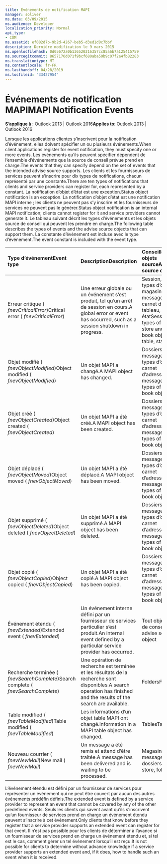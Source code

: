 ```yaml
---
title: Événements de notification MAPI
manager: soliver
ms.date: 03/09/2015
ms.audience: Developer
localization_priority: Normal
api_type:
- COM
ms.assetid: ef082d7b-9b2d-4267-beb5-d3ed1d9c7bbf
description: Dernière modification le 9 mars 2015
ms.openlocfilehash: 0d05672a0b136520216357cc85a6b7a125415759
ms.sourcegitcommit: 8657170d071f9bcf680aba50b9c07f2a4fb82283
ms.translationtype: MT
ms.contentlocale: fr-FR
ms.lasthandoff: 04/28/2019
ms.locfileid: "33427954"
---
```

# <a name="mapi-notification-events"></a><span data-ttu-id="45af7-103">Événements de notification MAPI</span><span class="sxs-lookup"><span data-stu-id="45af7-103">MAPI Notification Events</span></span>

  
  
<span data-ttu-id="45af7-104">**S’applique à** : Outlook 2013 | Outlook 2016</span><span class="sxs-lookup"><span data-stu-id="45af7-104">**Applies to**: Outlook 2013 | Outlook 2016</span></span> 
  
<span data-ttu-id="45af7-105">Lorsque les applications clientes s’inscrivent pour la notification d’événement, elles doivent spécifier un ou plusieurs événements.</span><span class="sxs-lookup"><span data-stu-id="45af7-105">When client applications register for event notification, they must specify one or more events.</span></span> <span data-ttu-id="45af7-106">Les événements qu’ils peuvent spécifier dépendent de l’ensemble d’événements que la source de conseil prévue prend en charge.</span><span class="sxs-lookup"><span data-stu-id="45af7-106">The events that they can specify depend on the set of events that the intended advise source supports.</span></span> <span data-ttu-id="45af7-107">Les clients et les fournisseurs de services peuvent s’inscrire pour dix types de notifications, chacun représenté par une constante.</span><span class="sxs-lookup"><span data-stu-id="45af7-107">There are ten types of notifications that clients and service providers can register for, each represented by a constant.</span></span> <span data-ttu-id="45af7-108">La notification d’objet d’état est une exception.</span><span class="sxs-lookup"><span data-stu-id="45af7-108">Status object notification is an exception.</span></span> <span data-ttu-id="45af7-109">La notification d’objet d’état est une notification MAPI interne ; les clients ne peuvent pas s’y inscrire et les fournisseurs de services ne peuvent pas le générer.</span><span class="sxs-lookup"><span data-stu-id="45af7-109">Status object notification is an internal MAPI notification; clients cannot register for it and service providers cannot generate it.</span></span> <span data-ttu-id="45af7-110">Le tableau suivant décrit les types d’événements et les objets source de conseil qui peuvent les prendre en charge.</span><span class="sxs-lookup"><span data-stu-id="45af7-110">The following table describes the types of events and the advise source objects that can support them.</span></span> <span data-ttu-id="45af7-111">La constante d’événement est incluse avec le type d’événement.</span><span class="sxs-lookup"><span data-stu-id="45af7-111">The event constant is included with the event type.</span></span>
  
|<span data-ttu-id="45af7-112">**Type d’événement**</span><span class="sxs-lookup"><span data-stu-id="45af7-112">**Event type**</span></span>|<span data-ttu-id="45af7-113">**Description**</span><span class="sxs-lookup"><span data-stu-id="45af7-113">**Description**</span></span>|<span data-ttu-id="45af7-114">**Conseiller les objets source**</span><span class="sxs-lookup"><span data-stu-id="45af7-114">**Advise source objects**</span></span>|
|:-----|:-----|:-----|
|<span data-ttu-id="45af7-115">Erreur critique ( _fnevCriticalError_)</span><span class="sxs-lookup"><span data-stu-id="45af7-115">Critical error ( _fnevCriticalError_)</span></span>  <br/> |<span data-ttu-id="45af7-116">Une erreur globale ou un événement s’est produit, tel qu’un arrêt de session en cours.</span><span class="sxs-lookup"><span data-stu-id="45af7-116">A global error or event has occurred, such as a session shutdown in progress.</span></span>  <br/> |<span data-ttu-id="45af7-117">Session, tous les types d’objets de magasin de messages et de carnet d’adresses, tableau, état</span><span class="sxs-lookup"><span data-stu-id="45af7-117">Session, all types of message store and address book objects, table, status</span></span>  <br/> |
|<span data-ttu-id="45af7-118">Objet modifié ( _fnevObjectModified_)</span><span class="sxs-lookup"><span data-stu-id="45af7-118">Object modified ( _fnevObjectModified_)</span></span>  <br/> |<span data-ttu-id="45af7-119">Un objet MAPI a changé.</span><span class="sxs-lookup"><span data-stu-id="45af7-119">A MAPI object has changed.</span></span>  <br/> |<span data-ttu-id="45af7-120">Dossiers, messages, tous types d’objets de carnet d’adresses</span><span class="sxs-lookup"><span data-stu-id="45af7-120">Folders, messages, all types of address book objects</span></span>  <br/> |
|<span data-ttu-id="45af7-121">Objet créé ( _fnevObjectCreated_)</span><span class="sxs-lookup"><span data-stu-id="45af7-121">Object created ( _fnevObjectCreated_)</span></span>  <br/> |<span data-ttu-id="45af7-122">Un objet MAPI a été créé.</span><span class="sxs-lookup"><span data-stu-id="45af7-122">A MAPI object has been created.</span></span>  <br/> |<span data-ttu-id="45af7-123">Dossiers, messages, tous types d’objets de carnet d’adresses</span><span class="sxs-lookup"><span data-stu-id="45af7-123">Folders, messages, all types of address book objects</span></span>  <br/> |
|<span data-ttu-id="45af7-124">Objet déplacé ( _fnevObjectMoved_)</span><span class="sxs-lookup"><span data-stu-id="45af7-124">Object moved ( _fnevObjectMoved_)</span></span>  <br/> |<span data-ttu-id="45af7-125">Un objet MAPI a été déplacé.</span><span class="sxs-lookup"><span data-stu-id="45af7-125">A MAPI object has been moved.</span></span>  <br/> |<span data-ttu-id="45af7-126">Dossiers, messages, tous types d’objets de carnet d’adresses</span><span class="sxs-lookup"><span data-stu-id="45af7-126">Folders, messages, all types of address book objects</span></span>  <br/> |
|<span data-ttu-id="45af7-127">Objet supprimé ( _fnevObjectDeleted_)</span><span class="sxs-lookup"><span data-stu-id="45af7-127">Object deleted ( _fnevObjectDeleted_)</span></span>  <br/> |<span data-ttu-id="45af7-128">Un objet MAPI a été supprimé.</span><span class="sxs-lookup"><span data-stu-id="45af7-128">A MAPI object has been deleted.</span></span>  <br/> |<span data-ttu-id="45af7-129">Dossiers, messages, tous types d’objets de carnet d’adresses</span><span class="sxs-lookup"><span data-stu-id="45af7-129">Folders, messages, all types of address book objects</span></span>  <br/> |
|<span data-ttu-id="45af7-130">Objet copié ( _fnevObjectCopied_)</span><span class="sxs-lookup"><span data-stu-id="45af7-130">Object copied ( _fnevObjectCopied_)</span></span>  <br/> |<span data-ttu-id="45af7-131">Un objet MAPI a été copié.</span><span class="sxs-lookup"><span data-stu-id="45af7-131">A MAPI object has been copied.</span></span>  <br/> |<span data-ttu-id="45af7-132">Dossiers, messages, tous types d’objets de carnet d’adresses</span><span class="sxs-lookup"><span data-stu-id="45af7-132">Folders, messages, all types of address book objects</span></span>  <br/> |
|<span data-ttu-id="45af7-133">Événement étendu ( _fnevExtended_)</span><span class="sxs-lookup"><span data-stu-id="45af7-133">Extended event ( _fnevExtended_)</span></span>  <br/> |<span data-ttu-id="45af7-134">Un événement interne défini par un fournisseur de services particulier s’est produit.</span><span class="sxs-lookup"><span data-stu-id="45af7-134">An internal event defined by a particular service provider has occurred.</span></span>  <br/> |<span data-ttu-id="45af7-135">Tout objet source de conseil</span><span class="sxs-lookup"><span data-stu-id="45af7-135">Any advise source object</span></span>  <br/> |
|<span data-ttu-id="45af7-136">Recherche terminée ( _fnevSearchComplete_)</span><span class="sxs-lookup"><span data-stu-id="45af7-136">Search complete ( _fnevSearchComplete_)</span></span>  <br/> |<span data-ttu-id="45af7-137">Une opération de recherche est terminée et les résultats de la recherche sont disponibles.</span><span class="sxs-lookup"><span data-stu-id="45af7-137">A search operation has finished and the results of the search are available.</span></span>  <br/> |<span data-ttu-id="45af7-138">Folders</span><span class="sxs-lookup"><span data-stu-id="45af7-138">Folders</span></span>  <br/> |
|<span data-ttu-id="45af7-139">Table modified ( _fnevTableModified_)</span><span class="sxs-lookup"><span data-stu-id="45af7-139">Table modified ( _fnevTableModified_)</span></span>  <br/> |<span data-ttu-id="45af7-140">Les informations d’un objet table MAPI ont changé.</span><span class="sxs-lookup"><span data-stu-id="45af7-140">Information in a MAPI table object has changed.</span></span>  <br/> |<span data-ttu-id="45af7-141">Tables</span><span class="sxs-lookup"><span data-stu-id="45af7-141">Tables</span></span>  <br/> |
|<span data-ttu-id="45af7-142">Nouveau courrier ( _fnevNewMail_)</span><span class="sxs-lookup"><span data-stu-id="45af7-142">New mail ( _fnevNewMail_)</span></span>  <br/> |<span data-ttu-id="45af7-143">Un message a été remis et attend d’être traitée.</span><span class="sxs-lookup"><span data-stu-id="45af7-143">A message has been delivered and is waiting to be processed.</span></span>  <br/> |<span data-ttu-id="45af7-144">Magasin de messages, dossiers</span><span class="sxs-lookup"><span data-stu-id="45af7-144">Message store, folders</span></span>  <br/> |
   
<span data-ttu-id="45af7-145">L’événement étendu est défini par un fournisseur de services pour représenter un événement qui ne peut être couvert par aucun des autres événements prédéfin définis.</span><span class="sxs-lookup"><span data-stu-id="45af7-145">The extended event is defined by a service provider to represent an event that cannot be covered by any of the other predefined events.</span></span> <span data-ttu-id="45af7-146">Seuls les clients qui savent avant qu’ils s’inscrivent qu’un fournisseur de services prend en charge un événement étendu peuvent s’inscrire à cet événement.</span><span class="sxs-lookup"><span data-stu-id="45af7-146">Only clients that know before they register that a service provider supports an extended event can register for that event.</span></span> <span data-ttu-id="45af7-147">Il n’est pas possible pour les clients de déterminer à l’avance si un fournisseur de services prend en charge un événement étendu et, si tel est le cas, comment gérer un tel événement lorsqu’il est reçu.</span><span class="sxs-lookup"><span data-stu-id="45af7-147">It is not possible for clients to determine without advance knowledge if a service provider supports an extended event and, if it does, how to handle such an event when it is received.</span></span>
  

